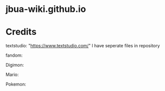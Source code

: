 # jbua-wiki.github.io

# Credits
textstudio: "https://www.textstudio.com/" I have seperate files in repository

fandom: 

  Digimon:
  
  Mario:
  
  Pokemon:
  
